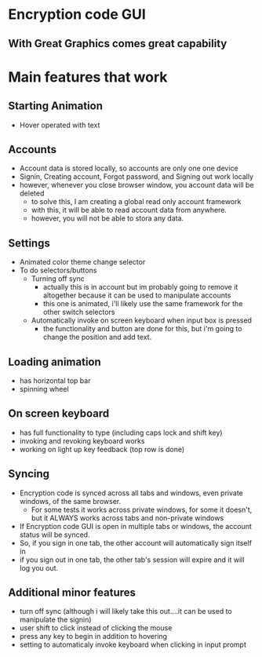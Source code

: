# Encryption code GUI
## With Great Graphics comes great capability

# Main features that work

## Starting Animation
- Hover operated with text

## Accounts
- Account data is stored locally, so accounts are only one one device
- Signin, Creating account, Forgot password, and Signing out work locally
- however, whenever you close browser window, you account data will be deleted
  - to solve this, I am creating a global read only account framework
  - with this, it will be able to read account data from anywhere.
  - however, you will not be able to stora any data.

## Settings
- Animated color theme change selector
- To do selectors/buttons 
  - Turning off sync 
    - actually this is in account but im probably going to remove it altogether because it can be used to manipulate accounts
    - this one is animated, i'll likely use the same framework for the other switch selectors
  - Automatically invoke on screen keyboard when input box is pressed
    - the functionality and button are done for this, but i'm going to change the position and add text.
    
## Loading animation
- has horizontal top bar
- spinning wheel

## On screen keyboard
- has full functionality to type (including caps lock and shift key)
- invoking and revoking keyboard works
- working on light up key feedback (top row is done)

## Syncing
- Encryption code is synced across all tabs and windows, even private windows, of the same browser. 
  - For some tests it works across private windows, for some it doesn't, but it ALWAYS works across tabs and non-private windows
- If Encryption code GUI is open in multiple tabs or windows, the account status will be synced.
- So, if you sign in one tab, the other account will automatically sign itself in
- if you sign out in one tab, the other tab's session will expire and it will log you out.

## Additional minor features
- turn off sync (although i will likely take this out....it can be used to manipulate the signin)
- user shift to click instead of clicking the mouse
- press any key to begin in addition to hovering
- setting to automaticaly invoke keyboard when clicking in input prompt
